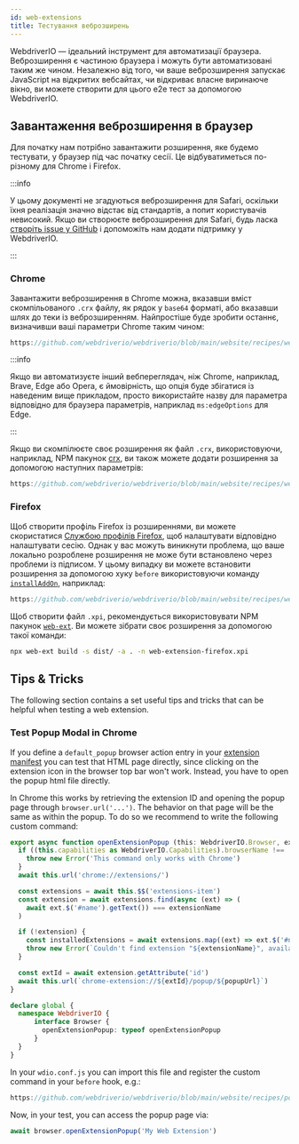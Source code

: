 ```yaml
---
id: web-extensions
title: Тестування веброзширень
---
```


WebdriverIO — ідеальний інструмент для автоматизації браузера. Веброзширення є частиною браузера і можуть бути автоматизовані таким же чином. Незалежно від того, чи ваше веброзширення запускає JavaScript на відкритих вебсайтах, чи відкриває власне виринаюче вікно, ви можете створити для цього e2e тест за допомогою WebdriverIO.

## Завантаження веброзширення в браузер

Для початку нам потрібно завантажити розширення, яке будемо тестувати, у браузер під час початку сесії. Це відбуватиметься по-різному для Chrome і Firefox.

:::info

У цьому документі не згадуються веброзширення для Safari, оскільки їхня реалізація значно відстає від стандартів, а попит користувачів невисокий. Якщо ви створюєте веброзширення для Safari, будь ласка [створіть issue у GitHub](https://github.com/webdriverio/webdriverio/issues/new?assignees=&labels=Docs+%F0%9F%93%96%2CNeeds+Triaging+%E2%8F%B3&template=documentation.yml&title=%5B%F0%9F%93%96+Docs%5D%3A+%3Ctitle%3E) і допоможіть нам додати підтримку у WebdriverIO.

:::

### Chrome

Завантажити веброзширення в Chrome можна, вказавши вміст скомпільованого `.crx` файлу, як рядок у `base64` форматі, або вказавши шлях до теки із веброзширенням. Найпростіше буде зробити останнє, визначивши ваші параметри Chrome таким чином:

```js reference useHTTPS
https://github.com/webdriverio/webdriverio/blob/main/website/recipes/web-extension/chrome.js
```

:::info

Якщо ви автоматизуєте інший вебпереглядач, ніж Chrome, наприклад, Brave, Edge або Opera, є ймовірність, що опція буде збігатися із наведеним вище прикладом, просто використайте назву для параметра відповідно для браузера параметрів, наприклад `ms:edgeOptions` для Edge.

:::

Якщо ви скомпілюєте своє розширення як файл `.crx`, використовуючи, наприклад, NPM пакунок [crx](https://www.npmjs.com/package/crx), ви також можете додати розширення за допомогою наступних параметрів:

```js reference useHTTPS
https://github.com/webdriverio/webdriverio/blob/main/website/recipes/web-extension/crx.js
```

### Firefox

Щоб створити профіль Firefox із розширеннями, ви можете скористатися [Службою профілів Firefox](/docs/firefox-profile-service), щоб налаштувати відповідно налаштувати сесію. Однак у вас можуть виникнути проблема, що ваше локально розроблене розширення не може бути встановлено через проблеми із підписом. У цьому випадку ви можете встановити розширення за допомогою хуку `before` використовуючи команду [`installAddOn`](/docs/api/gecko#installaddon), наприклад:

```js reference useHTTPS
https://github.com/webdriverio/webdriverio/blob/main/website/recipes/web-extension/firefox.js
```

Щоб створити файл `.xpi`, рекомендується використовувати NPM пакунок [`web-ext`](https://www.npmjs.com/package/web-ext). Ви можете зібрати своє розширення за допомогою такої команди:

```sh
npx web-ext build -s dist/ -a . -n web-extension-firefox.xpi
```

## Tips & Tricks

The following section contains a set useful tips and tricks that can be helpful when testing a web extension.

### Test Popup Modal in Chrome

If you define a `default_popup` browser action entry in your [extension manifest](https://developer.mozilla.org/en-US/docs/Mozilla/Add-ons/WebExtensions/manifest.json/browser_action) you can test that HTML page directly, since clicking on the extension icon in the browser top bar won't work. Instead, you have to open the popup html file directly.

In Chrome this works by retrieving the extension ID and opening the popup page through `browser.url('...')`. The behavior on that page will be the same as within the popup. To do so we recommend to write the following custom command:

```ts customCommand.ts
export async function openExtensionPopup (this: WebdriverIO.Browser, extensionName: string, popupUrl = 'index.html') {
  if ((this.capabilities as WebdriverIO.Capabilities).browserName !== 'chrome') {
    throw new Error('This command only works with Chrome')
  }
  await this.url('chrome://extensions/')

  const extensions = await this.$$('extensions-item')
  const extension = await extensions.find(async (ext) => (
    await ext.$('#name').getText()) === extensionName
  )

  if (!extension) {
    const installedExtensions = await extensions.map((ext) => ext.$('#name').getText())
    throw new Error(`Couldn't find extension "${extensionName}", available installed extensions are "${installedExtensions.join('", "')}"`)
  }

  const extId = await extension.getAttribute('id')
  await this.url(`chrome-extension://${extId}/popup/${popupUrl}`)
}

declare global {
  namespace WebdriverIO {
      interface Browser {
        openExtensionPopup: typeof openExtensionPopup
      }
  }
}
```

In your `wdio.conf.js` you can import this file and register the custom command in your `before` hook, e.g.:

```js reference useHTTPS
https://github.com/webdriverio/webdriverio/blob/main/website/recipes/popup-modal.js
```

Now, in your test, you can access the popup page via:

```ts
await browser.openExtensionPopup('My Web Extension')
```

